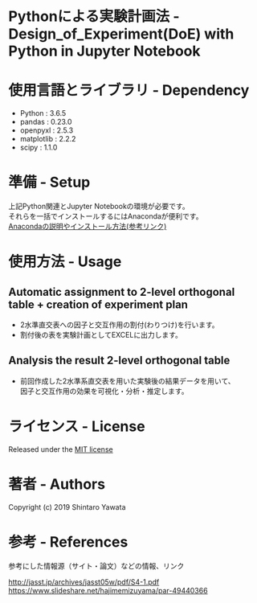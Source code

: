# Pythonによる実験計画法 - Design_of_Experiment(DoE) with Python in Jupyter Notebook



# 使用言語とライブラリ - Dependency
<!-- 使用言語とバージョン、必要なライブラリとそのバージョンを書く
Pythonならrequirements.txtを用意するのも良い -->
- Python  :  3.6.5
- pandas  :  0.23.0
- openpyxl  :  2.5.3
- matplotlib :  2.2.2
- scipy :  1.1.0

# 準備 - Setup
<!-- セットアップ方法を書く。用意するハードウェアとソフトウェアをセットアップするためのコマンドを記載する -->
上記Python関連とJupyter Notebookの環境が必要です。  
それらを一括でインストールするにはAnacondaが便利です。  
[Anacondaの説明やインストール方法(参考リンク)](https://knowledge.sakura.ad.jp/17235/ "Anaconda参考リンク")

# 使用方法 - Usage
<!-- 使い方。なるべく具体的に書く。サンプルも書く -->
## Automatic assignment to 2-level orthogonal table + creation of experiment plan
<!-- このソフトはどんなもので、何ができるのかを書く
合わせて、簡単なデモ（使用例）などスクリーンショットやGIFアニメで表示 -->
- 2水準直交表への因子と交互作用の割付(わりつけ)を行います。
- 割付後の表を実験計画としてEXCELに出力します。 

## Analysis the result 2-level orthogonal table
<!-- このソフトはどんなもので、何ができるのかを書く
合わせて、簡単なデモ（使用例）などスクリーンショットやGIFアニメで表示 -->
- 前回作成した2水準系直交表を用いた実験後の結果データを用いて、  
因子と交互作用の効果を可視化・分析・推定します。 

# ライセンス - License
<!-- This software is released under the MIT License, see LICENSE. -->

Released under the [MIT license](https://opensource.org/licenses/mit-license.php "MIT Lisense")

# 著者 - Authors
<!-- 作者を明示する。特に、他者が作成したコードを利用する場合は、そのコードのライセンスに従った上で、リポジトリのそれぞれのコードのオリジナルの作者が誰か分かるように明示する（私はそれが良いと思い自主的にしています）。 -->
Copyright (c) 2019 Shintaro Yawata

# 参考 - References
参考にした情報源（サイト・論文）などの情報、リンク

http://jasst.jp/archives/jasst05w/pdf/S4-1.pdf  
https://www.slideshare.net/hajimemizuyama/par-49440366
